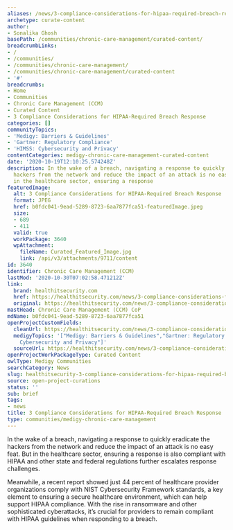 ```yaml
---
aliases: /news/3-compliance-considerations-for-hipaa-required-breach-response
archetype: curate-content
author:
- Sonalika Ghosh
basePath: /communities/chronic-care-management/curated-content/
breadcrumbLinks:
- /
- /communities/
- /communities/chronic-care-management/
- /communities/chronic-care-management/curated-content
- '#'
breadcrumbs:
- Home
- Communities
- Chronic Care Management (CCM)
- Curated Content
- 3 Compliance Considerations for HIPAA-Required Breach Response
categories: []
communityTopics:
- 'Medigy: Barriers & Guidelines'
- 'Gartner: Regulatory Compliance'
- 'HIMSS: Cybersecurity and Privacy'
contentCategories: medigy-chronic-care-management-curated-content
date: '2020-10-19T12:10:25.574248Z'
description: In the wake of a breach, navigating a response to quickly eradicate the
  hackers from the network and reduce the impact of an attack is no easy feat. But
  in the healthcare sector, ensuring a response
featuredImage:
  alt: 3 Compliance Considerations for HIPAA-Required Breach Response
  format: JPEG
  href: b0fdc041-9ead-5289-8723-6aa7877fca51-featuredImage.jpeg
  size:
  - 689
  - 411
  valid: true
  workPackage: 3640
  wpAttachment:
    fileName: Curated_Featured_Image.jpg
    link: /api/v3/attachments/9711/content
id: 3640
identifier: Chronic Care Management (CCM)
lastMod: '2020-10-30T07:02:58.471212Z'
link:
  brand: healthitsecurity.com
  href: https://healthitsecurity.com/news/3-compliance-considerations-for-hipaa-required-breach-response
  original: https://healthitsecurity.com/news/3-compliance-considerations-for-hipaa-required-breach-response
mastHead: Chronic Care Management (CCM) CoP
mdName: b0fdc041-9ead-5289-8723-6aa7877fca51
openProjectCustomFields:
  cleanUrl: https://healthitsecurity.com/news/3-compliance-considerations-for-hipaa-required-breach-response
  medigyTopics: '["Medigy: Barriers & Guidelines","Gartner: Regulatory Compliance","HIMSS:
    Cybersecurity and Privacy"]'
  sourceUrl: https://healthitsecurity.com/news/3-compliance-considerations-for-hipaa-required-breach-response
openProjectWorkPackageType: Curated Content
owlType: Medigy Communities
searchCategory: News
slug: healthitsecurity-3-compliance-considerations-for-hipaa-required-breach-response
source: open-project-curations
status: ''
sub: brief
tags:
- news
title: 3 Compliance Considerations for HIPAA-Required Breach Response
type: communities/medigy-chronic-care-management
---
```


<p>In the wake of a breach, navigating a response to&nbsp;quickly eradicate the hackers from the network and reduce the impact of an attack is no easy feat. But in the healthcare sector, ensuring a response is&nbsp;also compliant with HIPAA and other state and federal regulations further&nbsp;escalates&nbsp;response challenges.&nbsp;</p><p>Meanwhile, a recent report showed just&nbsp;44 percent&nbsp;of healthcare provider organizations comply with NIST Cybersecurity&nbsp;Framework standards, a key element to ensuring a secure healthcare environment, which can help support HIPAA compliance. With the rise in ransomware and other sophisticated cyberattacks, it’s crucial for providers to remain compliant with HIPAA guidelines when responding to a breach.</p>